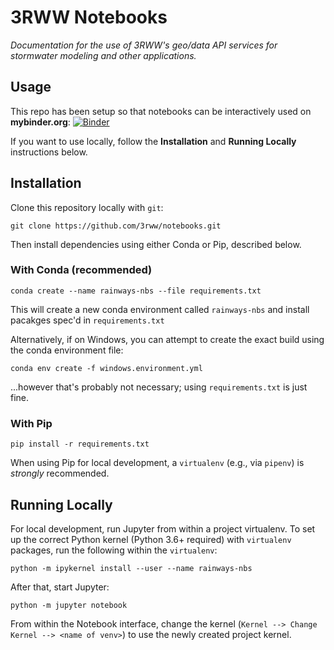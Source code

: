 # 3RWW Notebooks

*Documentation for the use of 3RWW's geo/data API services for stormwater modeling and other applications.*

## Usage

This repo has been setup so that notebooks can be interactively used on **mybinder.org**: [![Binder](https://mybinder.org/badge_logo.svg)](https://mybinder.org/v2/gh/3rww/notebooks/master)

If you want to use locally, follow the **Installation** and **Running Locally** instructions below.

## Installation

Clone this repository locally with `git`:

`git clone https://github.com/3rww/notebooks.git`

Then install dependencies using either Conda or Pip, described below.

### With Conda (recommended)

`conda create --name rainways-nbs --file requirements.txt`

This will create a new conda environment called `rainways-nbs` and install pacakges spec'd in `requirements.txt`

Alternatively, if on Windows, you can attempt to create the exact build using the conda environment file:

`conda env create -f windows.environment.yml`

...however that's probably not necessary; using `requirements.txt` is just fine.

### With Pip

`pip install -r requirements.txt`

When using Pip for local development, a `virtualenv` (e.g., via `pipenv`) is *strongly* recommended.

## Running Locally

For local development, run Jupyter from within a project virtualenv. To set up the correct Python kernel (Python 3.6+ required) with `virtualenv` packages, run the following within the `virtualenv`:

`python -m ipykernel install --user --name rainways-nbs`

After that, start Jupyter:

`python -m jupyter notebook`

From within the Notebook interface, change the kernel (`Kernel --> Change Kernel --> <name of venv>`) to use the newly created project kernel.